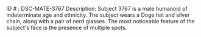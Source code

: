 ID # : DSC-MATE-3767
Description: Subject 3767 is a male humanoid of indeterminate age and ethnicity. The subject wears a Doge hat and silver chain, along with a pair of nerd glasses. The most noticeable feature of the subject's face is the presence of multiple spots.